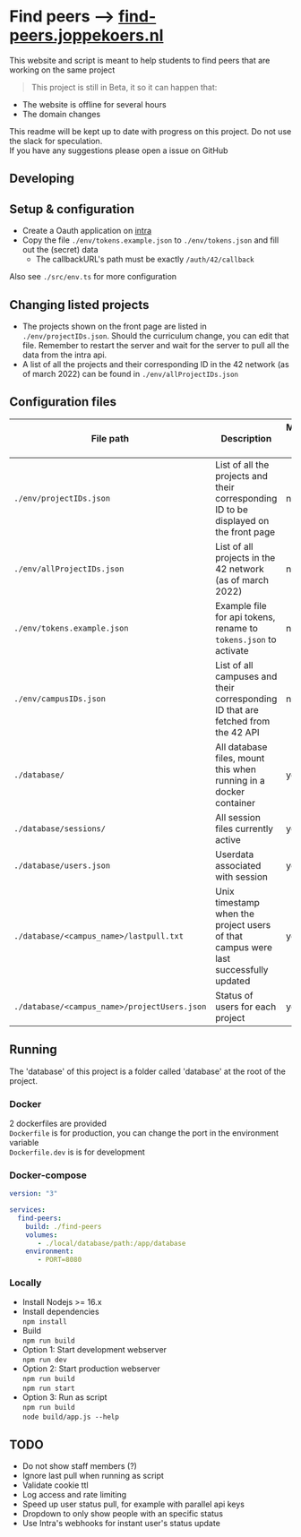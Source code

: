 # Find peers --> [find-peers.joppekoers.nl](https://find-peers.joppekoers.nl)

This website and script is meant to help students to find peers that are working on the same project

> This project is still in Beta, it so it can happen that:
- The website is offline for several hours
- The domain changes

This readme will be kept up to date with progress on this project. Do not use the slack for speculation.\
If you have any suggestions please open a issue on GitHub

## Developing
## Setup & configuration
- Create a Oauth application on [intra](https://profile.intra.42.fr/oauth/applications)
- Copy the file `./env/tokens.example.json` to `./env/tokens.json` and fill out the (secret) data
	- The callbackURL's path must be exactly `/auth/42/callback`

Also see `./src/env.ts` for more configuration

## Changing listed projects
- The projects shown on the front page are listed in `./env/projectIDs.json`. Should the curriculum change, you can edit that file. Remember to restart the server and wait for the server to pull all the data from the intra api.
- A list of all the projects and their corresponding ID in the 42 network (as of march 2022) can be found in `./env/allProjectIDs.json`

## Configuration files
| File path                                    | Description                                                                           | Managed by server |
|----------------------------------------------|---------------------------------------------------------------------------------------|-------------------|
| `./env/projectIDs.json`                      | List of all the projects and their corresponding ID to be displayed on the front page | no                |
| `./env/allProjectIDs.json`                   | List of all projects in the 42 network (as of march 2022)                             | no                |
| `./env/tokens.example.json`                  | Example file for api tokens, rename to `tokens.json` to activate                      | no                |
| `./env/campusIDs.json`                       | List of all campuses and their corresponding ID that are fetched from the 42 API      | no                |
| `./database/`                                | All database files, mount this when running in a docker container                     | yes               |
| `./database/sessions/`                       | All session files currently active                                                    | yes               |
| `./database/users.json`                      | Userdata associated with session                                                      | yes               |
| `./database/<campus_name>/lastpull.txt`      | Unix timestamp when the project users of that campus were last successfully updated   | yes               |
| `./database/<campus_name>/projectUsers.json` | Status of users for each project                                                      | yes               |

## Running
The 'database' of this project is a folder called 'database' at the root of the project.
### Docker
2 dockerfiles are provided\
`Dockerfile` is for production, you can change the port in the environment variable\
`Dockerfile.dev` is is for development
### Docker-compose
```yaml
version: "3"

services:
  find-peers:
    build: ./find-peers
    volumes:
       - ./local/database/path:/app/database
    environment:
       - PORT=8080
```

### Locally
- Install Nodejs >= 16.x
- Install dependencies\
`npm install`
- Build\
`npm run build`
- Option 1: Start development webserver\
`npm run dev`
- Option 2: Start production webserver\
`npm run build`\
`npm run start`
- Option 3: Run as script\
`npm run build`\
`node build/app.js --help`

## TODO
- Do not show staff members (?)
- Ignore last pull when running as script
- Validate cookie ttl
- Log access and rate limiting
- Speed up user status pull, for example with parallel api keys
- Dropdown to only show people with an specific status
- Use Intra's webhooks for instant user's status update
